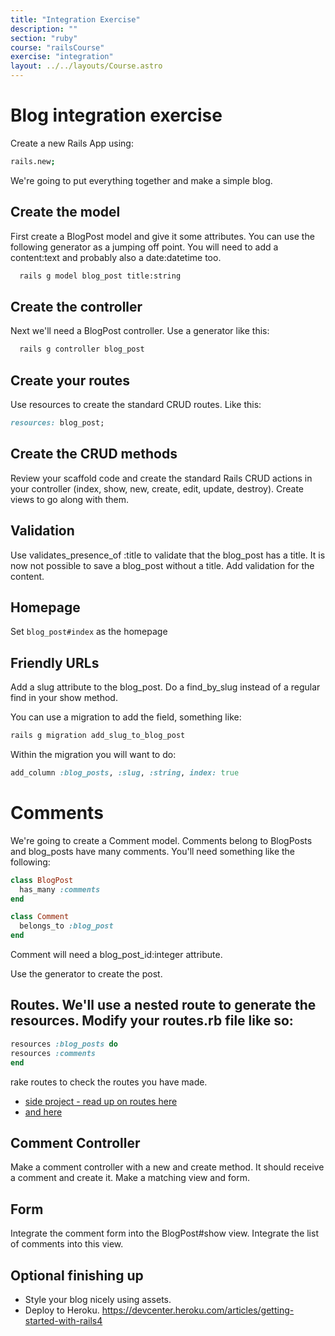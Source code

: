 ```yaml
---
title: "Integration Exercise"
description: ""
section: "ruby"
course: "railsCourse"
exercise: "integration"
layout: ../../layouts/Course.astro
---
```


# Blog integration exercise

Create a new Rails App using:

```sh
rails.new;
```

We're going to put everything together and make a simple blog.

## Create the model

First create a BlogPost model and give it some attributes. You can use the following generator as a jumping off point. You will need to add a content:text and probably also a date:datetime too.

```sh
  rails g model blog_post title:string
```

## Create the controller

Next we'll need a BlogPost controller. Use a generator like this:

```sh
  rails g controller blog_post
```

## Create your routes

Use resources to create the standard CRUD routes. Like this:

```ruby
resources: blog_post;
```

## Create the CRUD methods

Review your scaffold code and create the standard Rails CRUD actions in your controller (index, show, new, create, edit, update, destroy). Create views to go along with them.

## Validation

Use validates_presence_of :title to validate that the blog_post has a title. It is now not possible to save a blog_post without a title. Add validation for the content.

## Homepage

Set `blog_post#index` as the homepage

## Friendly URLs

Add a slug attribute to the blog_post. Do a find_by_slug instead of a regular find in your show method.

You can use a migration to add the field, something like:

```sh
rails g migration add_slug_to_blog_post
```

Within the migration you will want to do:

```ruby
add_column :blog_posts, :slug, :string, index: true
```

# Comments

We're going to create a Comment model. Comments belong to BlogPosts and blog_posts have many comments. You'll need something like the following:

```ruby
class BlogPost
  has_many :comments
end

class Comment
  belongs_to :blog_post
end
```

Comment will need a blog_post_id:integer attribute.

Use the generator to create the post.

## Routes. We'll use a nested route to generate the resources. Modify your routes.rb file like so:

```ruby
resources :blog_posts do
resources :comments
end
```

rake routes to check the routes you have made.

- [side project - read up on routes here](http://api.rubyonrails.org/classes/ActionDispatch/Routing.html)
- [and here](http://guides.rubyonrails.org/routing.html)

## Comment Controller

Make a comment controller with a new and create method. It should receive a comment and create it. Make a matching view and form.

## Form

Integrate the comment form into the BlogPost#show view. Integrate the list of comments into this view.

## Optional finishing up

- Style your blog nicely using assets.
- Deploy to Heroku. <https://devcenter.heroku.com/articles/getting-started-with-rails4>
